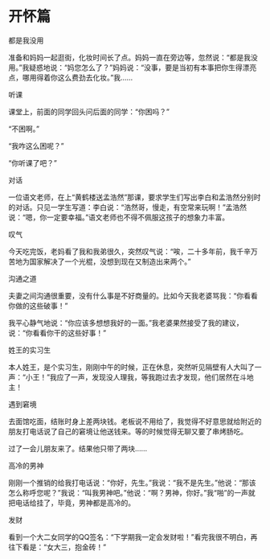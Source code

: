 # 开怀篇

都是我没用 

准备和妈妈一起逛街，化妆时间长了点。妈妈一直在旁边等，忽然说：“都是我没用。”我疑惑地说：“妈您怎么了？”妈妈说：“没事，要是当初有本事把你生得漂亮点，哪用得着你这么费劲去化妆。”我…… 

听课 

课堂上，前面的同学回头问后面的同学：“你困吗？” 

“不困啊。” 

“我咋这么困呢？” 

“你听课了吧？” 

对话 

一位语文老师，在上“黄鹤楼送孟浩然”那课，要求学生们写出李白和孟浩然分别时的对话。只见一学生写道：李白说：“浩然哥，慢走，有空常来玩啊！”孟浩然说：“嗯，你一定要幸福。”语文老师也不得不佩服这孩子的想象力丰富。 

叹气 

今天吃完饭，老妈看了我和我弟很久，突然叹气说：“唉，二十多年前，我千辛万苦地为国家解决了一个光棍，没想到现在又制造出来两个。” 

沟通之道 

夫妻之间沟通很重要，没有什么事是不好商量的。比如今天我老婆骂我：“你看看你做的这些破事！” 

我平心静气地说：“你应该多想想我好的一面。”我老婆果然接受了我的建议，说：“你看看你干的这些好事！” 

姓王的实习生 

本人姓王，是个实习生，刚刚中午的时候，正在休息，突然听见隔壁有人大叫了一声：“小王！”我应了一声，发现没人理我，等我跑过去才发现，他们居然在斗地主！ 

遇到窘境 

去面馆吃面，结账时身上差两块钱。老板说不用给了，我觉得不好意思就给附近的朋友打电话说了自己的窘境让他送钱来。等的时候觉得无聊又要了串烤肠吃。 

过了一会儿朋友来了。结果他只带了两块…… 

高冷的男神 

刚刚一个推销的给我打电话说：“你好，先生。”我说：“我不是先生。”他说：“那该怎么称呼您呢？”我说：“叫我男神吧。”他说：“啊？男神，你好。”我“啪”的一声就把电话给挂了，毕竟，男神都是高冷的。 

发财 

看到一个大二女同学的QQ签名：“下学期我一定会发财啦！”看完我很不明白，再往下看是：“女大三，抱金砖！”